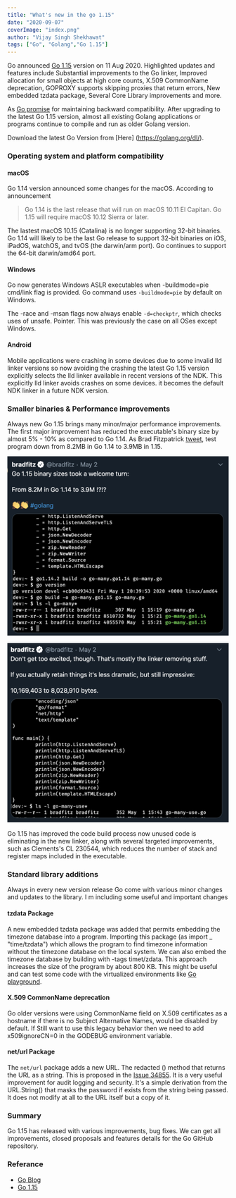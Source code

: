 ```yaml
---
title: "What's new in the go 1.15"
date: "2020-09-07"
coverImage: "index.png"
author: "Vijay Singh Shekhawat"
tags: ["Go", "Golang","Go 1.15"]
---
```



Go announced [Go 1.15](https://blog.golang.org/) version on 11 Aug 2020. Highlighted updates and features include Substantial improvements to the Go linker, Improved allocation for small objects at high core counts, X.509 CommonName deprecation, GOPROXY supports skipping proxies that return errors, New embedded tzdata package, Several Core Library improvements and more. 

As [Go promise](https://golang.org/doc/go1compat) for maintaining backward compatibility. After upgrading to the latest Go 1.15 version, almost all existing Golang applications or programs continue to compile and run as older Golang version.

Download the latest Go Version from [Here] (https://golang.org/dl/).


### Operating system and platform compatibility

#### macOS
Go 1.14 version announced some changes for the macOS. According to announcement  

> Go 1.14 is the last release that will run on macOS 10.11 El Capitan. Go 1.15 will require macOS 10.12 Sierra or later.

The lastest macOS 10.15 (Catalina) is no longer supporting 32-bit binaries. Go 1.14 will likely to be the last Go release to support 32-bit binaries on iOS, iPadOS, watchOS, and tvOS (the darwin/arm port). Go continues to support the 64-bit darwin/amd64 port.


#### Windows

Go now generates Windows ASLR executables when -buildmode=pie cmd/link flag is provided. Go command uses `-buildmode=pie` by default on Windows.

The -race and -msan flags now always enable `-d=checkptr`, which checks uses of unsafe. Pointer. This was previously the case on all OSes except Windows.

#### Android

Mobile applications were crashing in some devices due to some invalid lld linker versions so now avoiding the crashing the latest Go 1.15 version explicitly selects the lld linker available in recent versions of the NDK. This explicitly lld linker avoids crashes on some devices. it becomes the default NDK linker in a future NDK version.


### Smaller binaries & Performance improvements 
Always new Go 1.15 brings many minor/major performance improvements. The first major improvement has reduced the executable's binary size by almost 5% - 10% as compared to Go 1.14. As Brad Fitzpatrick [tweet](https://twitter.com/bradfitz/status/1256348714198654976?lang=en), test program down from 8.2MB in Go 1.14 to 3.9MB in 1.15. 

![image 1](lr-tweet1.png)

![image 1](lr-tweet2.png)

Go 1.15 has improved the code build process now unused code is eliminating in the new linker, along with several targeted improvements, such as Clements's CL 230544, which reduces the number of stack and register maps included in the executable.  

### Standard library additions
Always in every new version release Go come with various minor changes and updates to the library. I m including some useful and important changes  

#### tzdata Package
A new embedded tzdata package was added that permits embedding the timezone database into a program. Importing this package (as import _ "time/tzdata") which allows the program to find timezone information without the timezone database on the local system. We can also embed the timezone database by building with -tags timet/zdata. This approach increases the size of the program by about 800 KB. This might be useful and can test some code with the virtualized environments like [Go playground](https://play.golang.org/).

#### X.509 CommonName deprecation
Go older versions were using CommonName field on X.509 certificates as a hostname if there is no Subject
Alternative Names, would be disabled by default. If Still want to use this legacy behavior then we need to add x509ignoreCN=0 in the GODEBUG environment variable.

#### net/url Package
The `net/url` package adds a new URL. The redacted () method that returns the URL as a string. This is proposed in the [Issue 34855](https://github.com/golang/go/issues/34855). It is a very useful improvement for audit logging and security. It's a simple derivation from the URL.String() that masks the password if exists from the string being passed. It does not modify at all to the URL itself but a copy of it.

### Summary
Go 1.15 has released with various improvements, bug fixes. We can get all improvements, closed proposals and features details for the Go GitHub repository.


### Referance 
- [Go Blog](https://blog.golang.org/)
- [Go 1.15](https://golang.org/doc/go1.15)